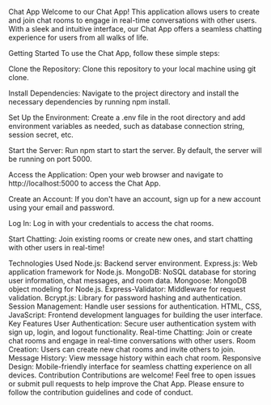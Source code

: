 Chat App
Welcome to our Chat App! This application allows users to create and join chat rooms to engage in real-time conversations with other users. With a sleek and intuitive interface, our Chat App offers a seamless chatting experience for users from all walks of life.

Getting Started
To use the Chat App, follow these simple steps:

Clone the Repository: Clone this repository to your local machine using git clone.

Install Dependencies: Navigate to the project directory and install the necessary dependencies by running npm install.

Set Up the Environment: Create a .env file in the root directory and add environment variables as needed, such as database connection string, session secret, etc.

Start the Server: Run npm start to start the server. By default, the server will be running on port 5000.

Access the Application: Open your web browser and navigate to http://localhost:5000 to access the Chat App.

Create an Account: If you don't have an account, sign up for a new account using your email and password.

Log In: Log in with your credentials to access the chat rooms.

Start Chatting: Join existing rooms or create new ones, and start chatting with other users in real-time!

Technologies Used
Node.js: Backend server environment.
Express.js: Web application framework for Node.js.
MongoDB: NoSQL database for storing user information, chat messages, and room data.
Mongoose: MongoDB object modeling for Node.js.
Express-Validator: Middleware for request validation.
Bcrypt.js: Library for password hashing and authentication.
Session Management: Handle user sessions for authentication.
HTML, CSS, JavaScript: Frontend development languages for building the user interface.
Key Features
User Authentication: Secure user authentication system with sign up, login, and logout functionality.
Real-time Chatting: Join or create chat rooms and engage in real-time conversations with other users.
Room Creation: Users can create new chat rooms and invite others to join.
Message History: View message history within each chat room.
Responsive Design: Mobile-friendly interface for seamless chatting experience on all devices.
Contribution
Contributions are welcome! Feel free to open issues or submit pull requests to help improve the Chat App. Please ensure to follow the contribution guidelines and code of conduct.
